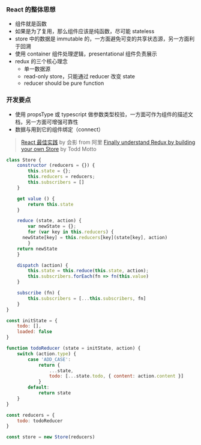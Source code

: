 ### React 的整体思想
- 组件就是函数
- 如果是为了复用，那么组件应该是纯函数，尽可能 stateless
- store 中的数据是 immutable 的，一方面避免可变的共享状态源，另一方面利于回溯
- 使用 container 组件处理逻辑，presentational 组件负责展示
- redux 的三个核心理念
  + 单一数据源
  + read-only store，只能通过 reducer 改变 state
  + reducer should be pure function

### 开发要点
- 使用 propsType 或 typescript 做参数类型校验，一方面可作为组件的描述文档，另一方面可增强可靠性
- 数据与用到它的组件绑定（connect）


> [React 最佳实践](https://github.com/camsong/blog/issues/6) by 会影 from 阿里
> [Finally understand Redux by building your own Store](https://toddmotto.com/redux-typescript-store) by Todd Motto

```js
class Store {
	constructor (reducers = {}) {
		this.state = {};
		this.reducers = reducers;
		this.subscribers = []
	}

	get value () {
		return this.state
	}

	reduce (state, action) {
		var newState = {};
		for (var key in this.reducers) {
      newState[key] = this.reducers[key](state[key], action)
		}
  	return newState
	}

	dispatch (action) {
		this.state = this.reduce(this.state, action);
		this.subscribers.forEach(fn => fn(this.value)
	}

	subscribe (fn) {
		this.subscribers = [...this.subscribers, fn]
	}
}

const initState = {
	todo: [],
	loaded: false
}

function todoReducer (state = initState, action) {
	switch (action.type) {
		case 'ADD_CASE':
			return {
				...state,
				todo: [...state.todo, { content: action.content }]
			}
		default:
			return state
	}
}

const reducers = {
	todo: todoReducer
}

const store = new Store(reducers)
```